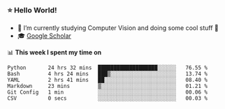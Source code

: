 ### ⭐️ Hello World!

<!--
**hologerry/hologerry** is a ✨ _special_ ✨ repository because its `README.md` (this file) appears on your GitHub profile.

Here are some ideas to get you started:

- 🔭 I’m currently working and studying on Computer Vision
- 🌱 I’m currently learning at Peking University
- 💬 Ask me about 
- 📫 How to reach me: E-mail
- 😄 Pronouns: he/his
- ⚡ Fun fact: Music is the Power
-->


- 🔭 I’m currently studying Computer Vision and doing some cool stuff 🤖
- 🎓 [Google Scholar](https://scholar.google.com/citations?user=3ykqW9wAAAAJ&hl=en)


📊 **This week I spent my time on**

<!--START_SECTION:waka-->

```text
Python       24 hrs 32 mins  ███████████████████░░░░░░   76.55 %
Bash         4 hrs 24 mins   ███▒░░░░░░░░░░░░░░░░░░░░░   13.74 %
YAML         2 hrs 41 mins   ██░░░░░░░░░░░░░░░░░░░░░░░   08.40 %
Markdown     23 mins         ▒░░░░░░░░░░░░░░░░░░░░░░░░   01.21 %
Git Config   1 min           ░░░░░░░░░░░░░░░░░░░░░░░░░   00.06 %
CSV          0 secs          ░░░░░░░░░░░░░░░░░░░░░░░░░   00.03 %
```

<!--END_SECTION:waka-->

